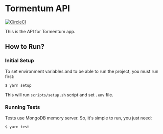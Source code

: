 # Tormentum API
[![CircleCI](https://circleci.com/gh/TheTwoCoders/tormentum-api/tree/main.svg?style=svg)](https://circleci.com/gh/TheTwoCoders/tormentum-api/tree/main)

This is the API for Tormentum app.

## How to Run?

### Initial Setup

To set environment variables and to be able to run the project, you must run first:

```bash
$ yarn setup
```

This will run `scripts/setup.sh` script and set `.env` file.

### Running Tests

Tests use MongoDB memory server. So, it's simple to run, you just need:

```bash
$ yarn test
```
